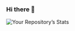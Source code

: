 ### Hi there 👋
![Your Repository’s Stats](https://github-readme-stats.vercel.app/api?username=kowais915&show_icons=true)
